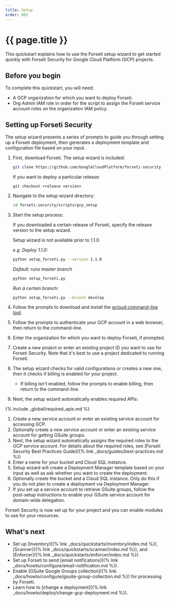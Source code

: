 ```yaml
---
title: Setup
order: 002
---
```

# {{ page.title }}

This quickstart explains how to use the Forseti setup wizard to get started
quickly with Forseti Security for Google Cloud Platform (GCP) projects.

## Before you begin

To complete this quickstart, you will need:

  - A GCP organization for which you want to deploy Forseti.
  - Org Admin IAM role in order for the script to assign the Forseti 
  service account roles on the organization IAM policy.

## Setting up Forseti Security

The setup wizard presents a series of prompts to guide you through setting
up a Forseti deployment, then generates a deployment template and configuration
file based on your input.

  1. First, download Forseti. The setup wizard is included:
  
      ```bash
      git clone https://github.com/GoogleCloudPlatform/forseti-security
      ```
      
      If you want to deploy a particular release:
      
      ```
      git checkout <release version>
      ```

  1. Navigate to the setup wizard directory:
  
      ```bash
      cd forseti-security/scripts/gcp_setup
      ```

  1. Start the setup process:
  
      If you downloaded a certain release of Forseti, specify the release version
      to the setup wizard.

      Setup wizard is not available prior to 1.1.0.
      
      _e.g. Deploy 1.1.0:_
      
      ```bash
      python setup_forseti.py --version 1.1.0
      ```
  
     _Default: runs master branch_
     
      ```bash
      python setup_forseti.py
      ```
      
      _Run a certain branch:_
      
      ```bash
      python setup_forseti.py --branch develop
      ```

  1. Follow the prompts to download and install the
  [gcloud command-line tool](https://cloud.google.com/sdk/gcloud/).
  1. Follow the prompts to authenticate your GCP account in a web browser,
  then return to the command-line.
  1. Enter the organization for which you want to deploy Forseti, if prompted.
  1. Create a new project or enter an existing project ID you want to use for
  Forseti Security. Note that it's best to use a project dedicated to running
  Forseti.
  1. The setup wizard checks for valid configurations or creates a new one,
  then it checks if billing is enabled for your project.
      * If billing isn't enabled, follow the prompts to enable billing, then
    return to the command-line.
  1. Next, the setup wizard automatically enables required APIs:
  
  {% include _global/required_apis.md %}
  
  1. Create a new service account or enter an existing service account for
  accessing GCP.
  1. Optionally create a new service account or enter an existing service
  account for getting GSuite groups.
  1. Next, the setup wizard automatically assigns the required roles to the GCP service
  account. For details about the required roles, see [Forseti Security Best Practices Guide]({% link _docs/guides/best-practices.md %})
  1. Enter a name for your bucket and Cloud SQL instance.
  1. Setup wizard will create a Deployment Manager template based on your input
  as well as ask whether you want to create the deployment.
  1. Optionally create the bucket and a Cloud SQL instance. Only do this if you 
  do not plan to create a deployment via Deployment Manager.
  1. If you set up a service account to retrieve GSuite groups, follow the
  post-setup instructions to enable your GSuite service account for domain-wide delegation.

Forseti Security is now set up for your project and you can enable modules
to use for your resources.

## What's next

  - Set up [Inventory]({% link _docs/quickstarts/inventory/index.md %}),
  [Scanner]({% link _docs/quickstarts/scanner/index.md %}),
  and [Enforcer]({% link _docs/quickstarts/enforcer/index.md %}).
  - Set up Forseti to send [email notifications]({% link _docs/howto/configure/email-notification.md %}).
  - Enable [GSuite Google Groups collection]({% link _docs/howto/configure/gsuite-group-collection.md %})
  for processing by Forseti.
  - Learn how to [change a deployment]({% link _docs/howto/deploy/change-gcp-deployment.md %}).

